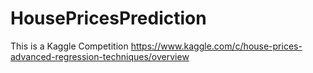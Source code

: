# HousePricesPrediction
This is a Kaggle Competition
https://www.kaggle.com/c/house-prices-advanced-regression-techniques/overview
